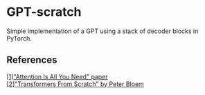 # GPT-scratch
Simple implementation of a GPT using a stack of decoder blocks in PyTorch.  

## References
[\[1\]"Attention Is All You Need" paper](https://arxiv.org/abs/1706.03762)  
[\[2\]"Transformers From Scratch" by Peter Bloem](https://peterbloem.nl/blog/transformers)
